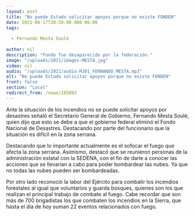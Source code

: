 ```yaml
---
layout: post
title: "No puede Estado solicitar apoyos porque no existe FONDEN"
date: 2021-06-17T20:59:00.000-06:00
tags:
  
  - Fernando Mesta Soulé
  
author: nil
description: "Fondo fue desaparecido por la federación."
image: "/uploads/2021/images-MESTA.jpg"
video: nil
audio: "/uploads/2021/audio-MJ01_FERNANDO_MESTA.mp3"
alt: "No puede Estado solicitar apoyos porque no existe FONDEN"
front: false
section: "Local"
redirect_from: /news/185093
---
```


Ante la situación de los incendios no se puede solicitar apoyos por desastres señaló el Secretario General de Gobierno, Fernando Mesta Soulé, quien dijo que esto se debe a que el gobierno federal eliminó el Fondo Nacional de Desastres. Destacando por parte del funcionario que la situación es difícil en la zona serrana.

Destacando que lo importante actualmente es el sofocar el fuego que afecta la zona serrana. Asimismo, destacó que se reunieron personas de la administración estatal con la SEDENA, con el fin de darle a conocer las acciones que se llevarían a cabo para poder bombardear las nubes. Ya que no todas las nubes pueden ser bombardeadas.

Por otro lado reconoció la labor del Ejército para combatir los incendios forestales al igual que voluntarios y guarda bosques, quienes son los que realizan el principal trabajo de combate al fuego.  Cabe recordar que son más de 700 brigadistas los que combaten los incendios en la Sierra, que hasta el día de hoy suman 22 eventos relacionados con fuego.

